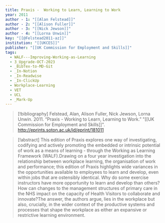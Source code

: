 ```yaml
---
title: Praxis -  Working to Learn, Learning to Work
year: 2011
author - 1: "[[Alan Felstead]]"
author - 2: "[[Alison Fuller]]"
author - 3: "[[Nick Jewson]]"
author - 4: "[[Lorna Unwin]]"
key: "[[@Felstead2011-az]]"
institution: "[[UKCES]]"
publisher: "[[UK Commission for Employment and Skills]]"
tags:
  - WALF---Improving-Working-as-Learning
  - 3_Upgrade-OCT-2023
  - _BibTex-to-MD-Git
  - _In-Notion
  - _In-Readwise
  - _In-ClickUp
  - Workplace-Learning
  - VET
  - UCL
  - _Mark-Up
---
```


> [!bibliography]
> Felstead, Alan, Alison Fuller, Nick Jewson, Lorna Unwin. 2011. “Praxis -  Working to Learn, Learning to Work.” "[[UK Commission for Employment and Skills]]". http://eprints.soton.ac.uk/id/eprint/181011

> [!abstract]
> This edition of Praxis explores one way of investigating, codifying and actively promoting the embedded or intrinsic potential of work as a means of learning -  through the Working as Learning Framework (WALF).Drawing on a four year investigation into the relationship between workplace learning, the organisation of work and performance; this edition of Praxis highlights wide variances in the opportunities available to employees to learn and develop, even within jobs that are ostensibly identical. Why do some exercise instructors have more opportunity to learn and develop than others? How can changes to the management structures of primary care in the NHS impact on the capacity of Health Visitors to collaborate and innovate?The answer, the authors argue, lies in the workplace but also, crucially, in the wider context of the productive systems and processes that shape the workplace as either an expansive or restrictive learning environment.
